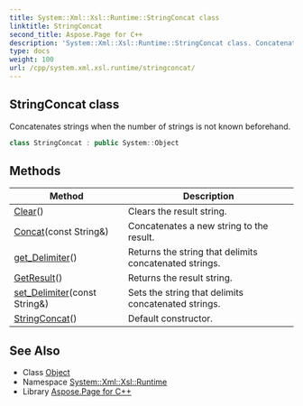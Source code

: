 ```yaml
---
title: System::Xml::Xsl::Runtime::StringConcat class
linktitle: StringConcat
second_title: Aspose.Page for C++
description: 'System::Xml::Xsl::Runtime::StringConcat class. Concatenates strings when the number of strings is not known beforehand in C++.'
type: docs
weight: 100
url: /cpp/system.xml.xsl.runtime/stringconcat/
---
```

## StringConcat class


Concatenates strings when the number of strings is not known beforehand.

```cpp
class StringConcat : public System::Object
```

## Methods

| Method | Description |
| --- | --- |
| [Clear](./clear/)() | Clears the result string. |
| [Concat](./concat/)(const String\&) | Concatenates a new string to the result. |
| [get_Delimiter](./get_delimiter/)() | Returns the string that delimits concatenated strings. |
| [GetResult](./getresult/)() | Returns the result string. |
| [set_Delimiter](./set_delimiter/)(const String\&) | Sets the string that delimits concatenated strings. |
| [StringConcat](./stringconcat/)() | Default constructor. |
## See Also

* Class [Object](../../system/object/)
* Namespace [System::Xml::Xsl::Runtime](../)
* Library [Aspose.Page for C++](../../)

